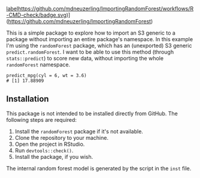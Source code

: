 [label](location)https://github.com/mdneuzerling/ImportingRandomForest/workflows/R-CMD-check/badge.svg)](https://github.com/mdneuzerling/ImportingRandomForest)
<!-- badges: end -->

This is a simple package to explore how to import an S3 generic to a package without importing an entire package's namespace. In this example I'm using the `randomForest` package, which has an (unexported) S3 generic `predict.randomForest`. I want to be able to use this method (through `stats::predict`) to score new data, without importing the whole `randomForest` namespace.

```
predict_mpg(cyl = 6, wt = 3.6)
# [1] 17.88909
```

## Installation

This package is not intended to be installed directly from GitHub. The following steps are required:

1. Install the `randomForest` package if it's not available.
1. Clone the repository to your machine.
1. Open the project in RStudio.
1. Run `devtools::check()`.
1. Install the package, if you wish.

The internal random forest model is generated by the script in the `inst` file.

